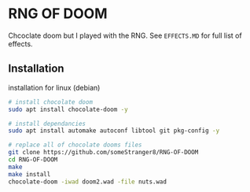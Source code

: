 
# RNG OF DOOM

Chcoclate doom but I played with the RNG. See ```EFFECTS.MD``` for full list of effects.


## Installation

installation for linux (debian)

```bash
# install chocolate doom
sudo apt install chocolate-doom -y
```

```bash
# install dependancies
sudo apt install automake autoconf libtool git pkg-config -y
```

```bash
# replace all of chocolate dooms files
git clone https://github.com/someStranger8/RNG-OF-DOOM
cd RNG-OF-DOOM
make
make install
chocolate-doom -iwad doom2.wad -file nuts.wad
```
